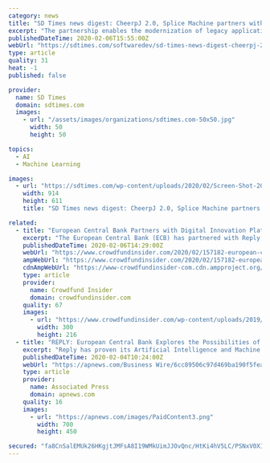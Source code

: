 ```yaml
---
category: news
title: "SD Times news digest: CheerpJ 2.0, Splice Machine partners with Heirloom Computing on modern mainframe apps, and Aiven’s open-source cloud platform"
excerpt: "The partnership enables the modernization of legacy applications to cloud-native targets with new data sources and injection of AI and machine learning without rewriting them. “Businesses will benefit by at least an order of magnitude, from reengineering applications by hand, to replatforming at compiler-speed to an agile Java ecosystem on ..."
publishedDateTime: 2020-02-06T15:55:00Z
webUrl: "https://sdtimes.com/softwaredev/sd-times-news-digest-cheerpj-2-0-splice-machine-partners-with-heirloom-computing-on-modern-mainframe-apps-and-aivens-open-source-cloud-platform/"
type: article
quality: 31
heat: -1
published: false

provider:
  name: SD Times
  domain: sdtimes.com
  images:
    - url: "/assets/images/organizations/sdtimes.com-50x50.jpg"
      width: 50
      height: 50

topics:
  - AI
  - Machine Learning

images:
  - url: "https://sdtimes.com/wp-content/uploads/2020/02/Screen-Shot-2020-02-06-at-10.51.48-AM.png"
    width: 914
    height: 611
    title: "SD Times news digest: CheerpJ 2.0, Splice Machine partners with Heirloom Computing on modern mainframe apps, and Aiven’s open-source cloud platform"

related:
  - title: "European Central Bank Partners with Digital Innovation Platform Reply to Offer AI and Machine Learning Coding Marathon"
    excerpt: "The European Central Bank (ECB) has partnered with Reply, a platform focused on digital innovation, in order to offer a 48-hour coding marathon, which will focus on teaching participants how to apply the latest artificial intelligence (AI) and machine learning (ML) algorithms. The marathon is scheduled to take place during the final days of ..."
    publishedDateTime: 2020-02-06T14:29:00Z
    webUrl: "https://www.crowdfundinsider.com/2020/02/157182-european-central-bank-partners-with-digital-innovation-platform-reply-to-offer-ai-and-machine-learning-coding-marathon/"
    ampWebUrl: "https://www.crowdfundinsider.com/2020/02/157182-european-central-bank-partners-with-digital-innovation-platform-reply-to-offer-ai-and-machine-learning-coding-marathon/amp/"
    cdnAmpWebUrl: "https://www-crowdfundinsider-com.cdn.ampproject.org/c/s/www.crowdfundinsider.com/2020/02/157182-european-central-bank-partners-with-digital-innovation-platform-reply-to-offer-ai-and-machine-learning-coding-marathon/amp/"
    type: article
    provider:
      name: Crowdfund Insider
      domain: crowdfundinsider.com
    quality: 67
    images:
      - url: "https://www.crowdfundinsider.com/wp-content/uploads/2019/12/Euro-Money-Europe-20-bright-300x216.jpeg"
        width: 300
        height: 216
  - title: "REPLY: European Central Bank Explores the Possibilities of Machine Learning With a Coding Marathon Organised by Reply"
    excerpt: "Reply has proven its Artificial Intelligence and Machine Learning capabilities with numerous projects in various industries and combines this technological expertise with in-depth knowledge of the financial services industry and its regulatory environment. Coding marathons using the latest technologies are a substantial element in Reply’s ..."
    publishedDateTime: 2020-02-04T10:24:00Z
    webUrl: "https://apnews.com/Business Wire/6cc89506c97d469ba190f5fea31af2a0"
    type: article
    provider:
      name: Associated Press
      domain: apnews.com
    quality: 16
    images:
      - url: "https://apnews.com/images/PaidContent3.png"
        width: 700
        height: 450

secured: "fa8CnSalEMUk26HKgjtJMFsA8I19WMkUimJJOvQnc/HtKi4hV5LC/PSNxV0XI0HE/8IJTgFavj12tl7rsTlrAgvfktUE4lH930DC9Wdewd/O1/I/MmWPd6bmNegWpcZ03MMm6ScByETbtgYXT3MRinWCzxb6+i7ZDseREiW/6M7eyrZeFWoxHfuYhdAQKWA8KIqxWpdjt4wApIDvqAJ9DwaGKIe5jTtak6r07esDZBb5NIyrNZ9kiHwOtFEvPrSvsyIGUnV8ioQosJk64afFjCeMS01cUVmwE2m8SVG1bC4cwB5ztJdqEw+lm+25kzs1aGd2t11St0okQt2/j5GmIg6zsXM5xcRxyZvW+Swah5BR/9a0VN4ypR8BQmPBBjoxE/dbfJEuyYE1A+OHvVl8oQorBP9U5Xl5PwzOysWKDFel/A5nW/IGTc3gdw4ky+2+ez7OGnaN0EYNlEhBrcn0uROZe9zZzp2Vt6dGjHWsXJg=;RzjqESb0LIe1x3xGEJ3ZKA=="
---
```


